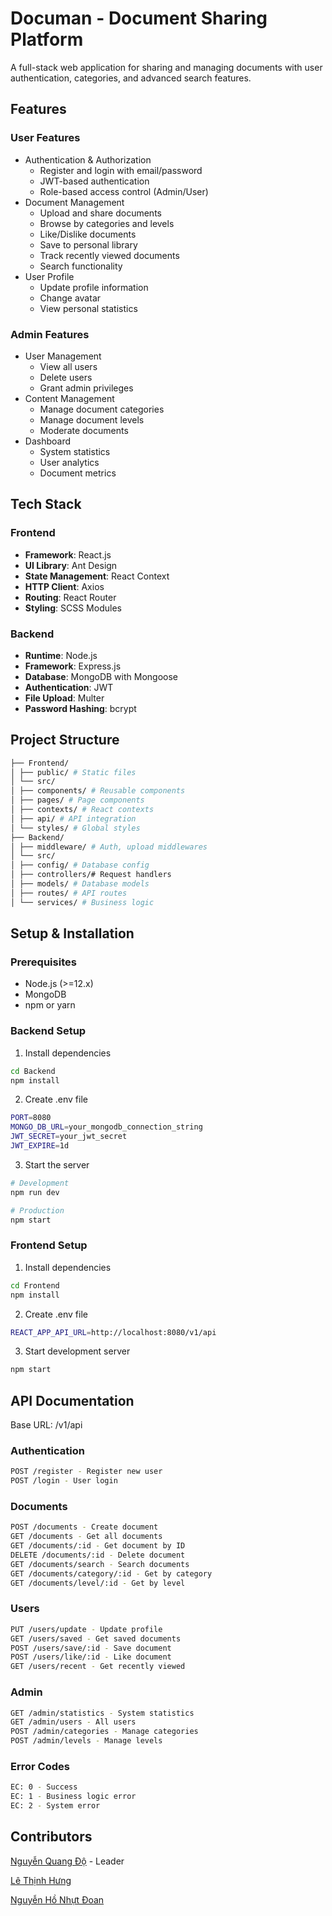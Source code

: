 # Documan - Document Sharing Platform

A full-stack web application for sharing and managing documents with user authentication, categories, and advanced search features.

## Features

### User Features

- Authentication & Authorization
  - Register and login with email/password
  - JWT-based authentication
  - Role-based access control (Admin/User)
- Document Management
  - Upload and share documents
  - Browse by categories and levels
  - Like/Dislike documents
  - Save to personal library
  - Track recently viewed documents
  - Search functionality
- User Profile
  - Update profile information
  - Change avatar
  - View personal statistics

### Admin Features

- User Management
  - View all users
  - Delete users
  - Grant admin privileges
- Content Management
  - Manage document categories
  - Manage document levels
  - Moderate documents
- Dashboard
  - System statistics
  - User analytics
  - Document metrics

## Tech Stack

### Frontend

- **Framework**: React.js
- **UI Library**: Ant Design
- **State Management**: React Context
- **HTTP Client**: Axios
- **Routing**: React Router
- **Styling**: SCSS Modules

### Backend

- **Runtime**: Node.js
- **Framework**: Express.js
- **Database**: MongoDB with Mongoose
- **Authentication**: JWT
- **File Upload**: Multer
- **Password Hashing**: bcrypt

## Project Structure
```bash
├── Frontend/
│ ├── public/ # Static files
│ └── src/
│ ├── components/ # Reusable components
│ ├── pages/ # Page components
│ ├── contexts/ # React contexts
│ ├── api/ # API integration
│ └── styles/ # Global styles
├── Backend/
│ ├── middleware/ # Auth, upload middlewares
│ └── src/
│ ├── config/ # Database config
│ ├── controllers/# Request handlers
│ ├── models/ # Database models
│ ├── routes/ # API routes
│ └── services/ # Business logic
```

## Setup & Installation

### Prerequisites

- Node.js (>=12.x)
- MongoDB
- npm or yarn

### Backend Setup

1. Install dependencies

```bash
cd Backend
npm install
```

2. Create .env file

```bash
PORT=8080
MONGO_DB_URL=your_mongodb_connection_string
JWT_SECRET=your_jwt_secret
JWT_EXPIRE=1d
```

3. Start the server

```bash
# Development
npm run dev

# Production
npm start
```

### Frontend Setup

1. Install dependencies

```bash
cd Frontend
npm install
```

2. Create .env file

```bash
REACT_APP_API_URL=http://localhost:8080/v1/api
```

3. Start development server

```bash
npm start
```

## API Documentation

Base URL: /v1/api

### Authentication
```bash
POST /register - Register new user
POST /login - User login
```

### Documents
```bash
POST /documents - Create document
GET /documents - Get all documents
GET /documents/:id - Get document by ID
DELETE /documents/:id - Delete document
GET /documents/search - Search documents
GET /documents/category/:id - Get by category
GET /documents/level/:id - Get by level
```

### Users
```bash
PUT /users/update - Update profile
GET /users/saved - Get saved documents
POST /users/save/:id - Save document
POST /users/like/:id - Like document
GET /users/recent - Get recently viewed
```

### Admin
```bash
GET /admin/statistics - System statistics
GET /admin/users - All users
POST /admin/categories - Manage categories
POST /admin/levels - Manage levels
```

### Error Codes
```bash
EC: 0 - Success
EC: 1 - Business logic error
EC: 2 - System error
```

## Contributors
[Nguyễn Quang Độ](https://github.com/nqdo26) - Leader

[Lê Thịnh Hưng](https://github.com/lethinhhung)

[Nguyễn Hồ Nhựt Đoan](https://github.com/NhutDoan2703)
